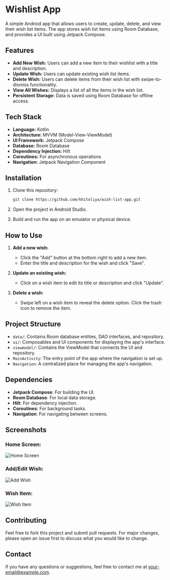 # Wishlist App

A simple Android app that allows users to create, update, delete, and view their wish list items. The app stores wish list items using Room Database, and provides a UI built using Jetpack Compose.

## Features

- **Add New Wish:** Users can add a new item to their wishlist with a title and description.
- **Update Wish:** Users can update existing wish list items.
- **Delete Wish:** Users can delete items from their wish list with swipe-to-dismiss functionality.
- **View All Wishes:** Displays a list of all the items in the wish list.
- **Persistent Storage:** Data is saved using Room Database for offline access.

## Tech Stack

- **Language:** Kotlin
- **Architecture:** MVVM (Model-View-ViewModel)
- **UI Framework:** Jetpack Compose
- **Database:** Room Database
- **Dependency Injection:** Hilt
- **Coroutines:** For asynchronous operations
- **Navigation:** Jetpack Navigation Component

## Installation

1. Clone this repository:
    ```bash
    git clone https://github.com/khitoliya/wish-list-app.git
    ```

2. Open the project in Android Studio.

3. Build and run the app on an emulator or physical device.

## How to Use

1. **Add a new wish:** 
   - Click the "Add" button at the bottom right to add a new item.
   - Enter the title and description for the wish and click "Save".

2. **Update an existing wish:**
   - Click on a wish item to edit its title or description and click "Update".

3. **Delete a wish:**
   - Swipe left on a wish item to reveal the delete option. Click the trash icon to remove the item.

## Project Structure

- `data/`: Contains Room database entities, DAO interfaces, and repository.
- `ui/`: Composables and UI components for displaying the app's interface.
- `viewmodel/`: Contains the ViewModel that connects the UI and repository.
- `MainActivity`: The entry point of the app where the navigation is set up.
- `Navigation`: A centralized place for managing the app's navigation.

## Dependencies

- **Jetpack Compose**: For building the UI.
- **Room Database**: For local data storage.
- **Hilt**: For dependency injection.
- **Coroutines**: For background tasks.
- **Navigation**: For navigating between screens.



## Screenshots

### Home Screen:
![Home Screen](screenshots/home_screen.png)

### Add/Edit Wish:
![Add Wish](screenshots/add_wish.png)

### Wish Item:
![Wish Item](screenshots/wish_item.png)

## Contributing

Feel free to fork this project and submit pull requests. For major changes, please open an issue first to discuss what you would like to change.

## Contact

If you have any questions or suggestions, feel free to contact me at your-email@example.com.

